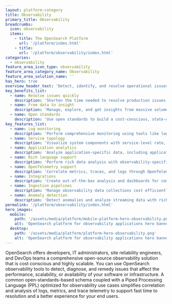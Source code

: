 ```yaml
---
layout: platform-category
title: Observability
primary_title: Observability
breadcrumbs:
  icon: observability
  items:
    - title: The OpenSearch Platform
      url: '/platform/index.html'
    - title:
      url: '/platform/observability/index.html'
categories:
  - observability
feature_area_icon_type: observability
feature_area_category_name: Observability
feature_area_solution_name: ''
has_hero: true
overview_header_text: 'Detect, identify, and resolve operational issues across your applications and infrastructure'
key_benefits_list:
  - name: Resolve issues quickly
    description: 'Shorten the time needed to resolve production issues that can impact the customer experience.'
  - name: From data to insight
    description: 'Manage, explore, and get insights from massive volumes of complex data.'
  - name: Open standards
    description: 'Use open standards to build a cost-conscious, state-of-the-art observability stack with no vendor lock-in.'
key_features_list:
  - name: Log monitoring
    description: 'Perform comprehensive monitoring using tools like log tail, log surround, log patterns, and log-based metrics.'
  - name: Service topology
    description: 'Visualize system components with service-level rate, errors, and duration (RED) metrics analysis.'
  - name: Application analytics
    description: 'Analyze application-specific data, including application-level availability tracking.'
  - name: Rich language support
    description: 'Perform rich data analysis with observability-specific query support using PPL.'
  - name: OpenTelemetry support 
    description: 'Correlate metrics, traces, and logs through OpenTelemetry-based schemas and semantic conventions.'
  - name: Integrations
    description: 'Create out-of-the-box analysis and dashboards for common log types like AWS CloudTrail, Nginx, and popular databases.'
  - name: Ingestion pipelines
    description: 'Manage observability data collections cost efficiently and at scale with built-in transformations, routing, sampling, and anomaly detection provided by <a href="https://opensearch.org/docs/latest/data-prepper/index/" target="_blank">Data Prepper</a> ingestion tools.'
  - name: Anomaly detection
    description: 'Detect anomalies and analyze streaming data with rich transformation and aggregation.'
permalink: '/platform/observability/index.html'
hero_images:
  mobile: 
    path: '/assets/media/platform/mobile-platform-hero-observability.png'
    alt: 'OpenSearch platform for observability applications hero banner.'
  desktop: 
    path: '/assets/media/platform/platform-hero-observability.png'
    alt: 'OpenSearch platform for observability applications hero banner.'
---
```


OpenSearch offers developers, IT administrators, site reliability engineers, and DevOps teams a comprehensive open-source observability solution that is cost conscious and highly scalable. You can use OpenSearch observability tools to detect, diagnose, and remedy issues that affect the performance, scalability, or availability of your software or infrastructure. A common open-standards-based schema coupled with a Piped Processing Language (PPL) optimized for observability use cases simplifies correlation and analysis of logs, metrics, and trace telemetry to support fast time to resolution and a better experience for your end users.
